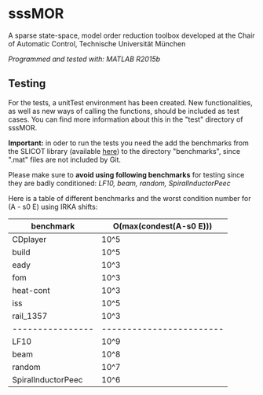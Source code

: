 ﻿# sssMOR
A sparse state-space, model order reduction toolbox developed at the Chair of 
Automatic Control, Technische Universität München

*Programmed and tested with: MATLAB R2015b*

## Testing

For the tests, a unitTest environment has been created. New functionalities, as well as new ways of calling the functions, should be included as test cases. You can find more information about this in the "test" directory of sssMOR.

**Important:** in oder to run the tests you need the add the benchmarks from the SLICOT library (available [here](http://www.icm.tu-bs.de/NICONET/benchmodred.html)) to the directory "benchmarks", since ".mat" files are not included by Git.

Please make sure to **avoid using following benchmarks** for testing since they are badly conditioned: *LF10, beam, random, SpiralInductorPeec*

Here is a table of different benchmarks and the worst condition number for (A - s0 E) using IRKA shifts:

benchmark       |  O(max(condest(A-s0 E)))
----------------| ------------------------
CDplayer        | 10^5
build           | 10^5
eady            | 10^3
fom             | 10^3
heat-cont       | 10^3
iss             | 10^5
rail_1357       | 10^3
----------------|------------------------ 
LF10            | 10^9
beam            | 10^8
random          | 10^7
SpiralInductorPeec | 10^6